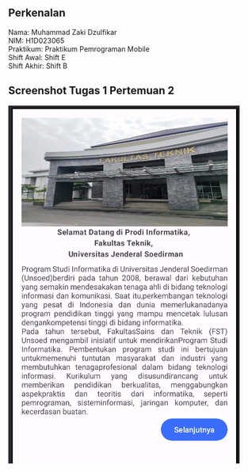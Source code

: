 ## Perkenalan

Nama: Muhammad Zaki Dzulfikar  
NIM: H1D023065  
Praktikum: Praktikum Pemrograman Mobile  
Shift Awal: Shift E  
Shift Akhir: Shift B

## Screenshot Tugas 1 Pertemuan 2

![Tugas 1 Pertemuan 2](docs/tugas-1.png)